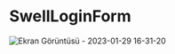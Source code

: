 # SwellLoginForm
 
![Ekran Görüntüsü - 2023-01-29 16-31-20](https://user-images.githubusercontent.com/111579457/215329543-9c1e483e-84f6-42dd-86dc-4cfb623e4a71.png)
